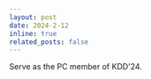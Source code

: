 ```yaml
---
layout: post
date: 2024-2-12
inline: true
related_posts: false
---
```


Serve as the PC member of KDD'24.
